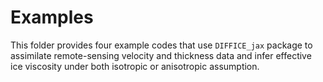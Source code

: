 # Examples

This folder provides four example codes that use `DIFFICE_jax` package to assimilate remote-sensing velocity and thickness data and infer effective ice viscosity under both isotropic or anisotropic assumption. 
